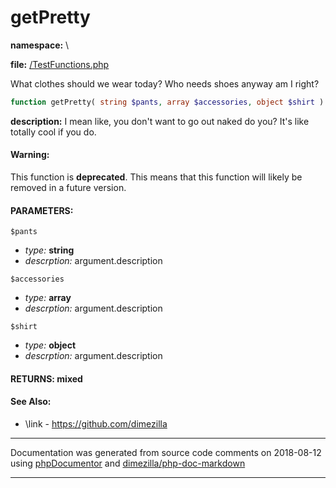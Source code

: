 # getPretty
**namespace:** \

**file:** [/TestFunctions.php](files/TestFunctions.php.md)

What clothes should we wear today? Who needs shoes anyway am I right?

```php
function getPretty( string $pants, array $accessories, object $shirt ): mixed
```

**description:** I mean like, you don't want to go out naked do you? It's like totally cool if you do.

#### Warning:
This function is **deprecated**. This means that this function will likely be removed in a future version.

#### PARAMETERS:

`$pants`
  - *type:* **string**
  - *descrption:* argument.description

`$accessories`
  - *type:* **array**
  - *descrption:* argument.description

`$shirt`
  - *type:* **object**
  - *descrption:* argument.description

#### RETURNS: mixed


#### **See Also:**
  * \link - https://github.com/dimezilla

___
Documentation was generated from source code comments on 2018-08-12 using [phpDocumentor](http://www.phpdoc.org/) and [dimezilla/php-doc-markdown](https://github.com/dimezilla/php-doc-markdown)
___
